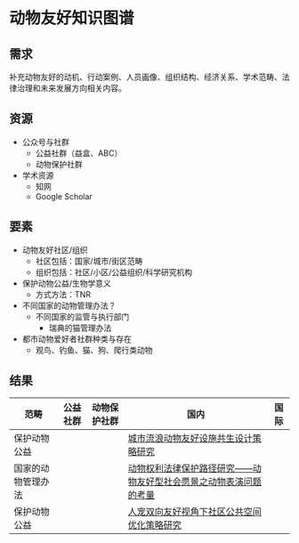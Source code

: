# 动物友好知识图谱

## 需求

补充动物友好的动机、行动案例、人员画像、组织结构、经济关系、学术范畴、法律治理和未来发展方向相关内容。



## 资源

- 公众号与社群
  - 公益社群（益盒、ABC）
  - 动物保护社群
- 学术资源
  - 知网
  - Google Scholar



## 要素

- 动物友好社区/组织
  - 社区包括：国家/城市/街区范畴
  - 组织包括：社区/小区/公益组织/科学研究机构
- 保护动物公益/生物学意义
  - 方式方法：TNR
- 不同国家的动物管理办法？
  - 不同国家的监管与执行部门
    - 瑞典的猫管理办法
- 都市动物爱好者社群种类与存在
  - 观鸟、钓鱼、猫、狗、爬行类动物



## 结果

| 范畴               | 公益社群 | 动物保护社群 | 国内                                                         | 国际 |
| ------------------ | -------- | ------------ | ------------------------------------------------------------ | ---- |
| 保护动物公益       |          |              | [城市流浪动物友好设施共生设计策略研究](https://kns.cnki.net/kcms2/article/abstract?v=W694F5cljyAojtqQOxAsctsSSalxr8ChDaS6uWt9NSG2Tr8LoMIKq3CDB8OPWdSd3dspfedHoxvPy3peoYbG2YY3FwiFPm7PASnAfkUllV0rWrGpYV8tXAJETeP70MoZkHHCpsZgQ1hpItylw_k6joXCcH3BIQ-HQ7_zsEv9JPspYcup7ThHkwXq0N51xPHmV6MlCQbhH0XAd_OsTX7EAA==&uniplatform=NZKPT) |      |
| 国家的动物管理办法 |          |              | [动物权利法律保护路径研究——动物友好型社会愿景之动物表演问题的考量](https://kns.cnki.net/kcms2/article/abstract?v=W694F5cljyDfdHWPRfdELNw9Lms7ASf7B-hMPocDyqqOBjOfaVTEOJ5WIc73E6wgzsiocIC2bTovpEr18s97nVxKZA3Hvkt0uvZdiJDV-hbg8MR1oDaoq2K73NfDlZqdinjqbP22LxrNIp_VkivVXhzgZ2srsYqqQyhidNhMw5P5_wY-JRvpookkcmj8z8IwXkOAfJ2rvEX9RsPmYfpJvQ==&uniplatform=NZKPT) |      |
| 保护动物公益       |          |              | [人宠双向友好视角下社区公共空间优化策略研究](https://kns.cnki.net/kcms2/article/abstract?v=W694F5cljyCEZXLX3iiTQHP9DZreEjjxL9K9Wy1nifw3oCVieSPr4wiPqF5TE7vehUIsT3KZBefVDLtaazDy4RTp5Rust_qsjpOAvOE7pd1XsNyBoz84tiQHk6nJscVzQHElX6c5PPCyqh6aU1ZZknVLu-lyijnZrKlVFiZ8o7yvnfggvUQAIi0g9T1ZWes4xffzAy8HQdiNIrtc547kkQ==&uniplatform=NZKPT) |      |

